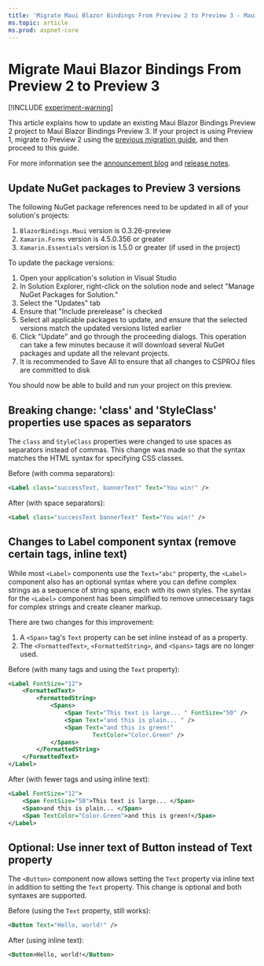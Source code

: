 ```yaml
---
title: 'Migrate Maui Blazor Bindings From Preview 2 to Preview 3 - Maui Blazor Bindings'
ms.topic: article
ms.prod: aspnet-core
---
```


# Migrate Maui Blazor Bindings From Preview 2 to Preview 3

[!INCLUDE [experiment-warning](../includes/experiment-warning.md)]

This article explains how to update an existing Maui Blazor Bindings Preview 2 project to Maui Blazor Bindings Preview 3. If your project is using Preview 1, migrate to Preview 2 using the [previous migration guide](preview1-to-preview2.md), and then proceed to this guide.

For more information see the [announcement blog](https://aka.ms/mbb-preview3-blog) and [release notes](https://aka.ms/mbb-preview3-rel-notes).

## Update NuGet packages to Preview 3 versions

The following NuGet package references need to be updated in all of your solution's projects:

1. `BlazorBindings.Maui` version is 0.3.26-preview
1. `Xamarin.Forms` version is 4.5.0.356 or greater
1. `Xamarin.Essentials` version is 1.5.0 or greater (if used in the project)

To update the package versions:

1. Open your application's solution in Visual Studio
1. In Solution Explorer, right-click on the solution node and select "Manage NuGet Packages for Solution."
1. Select the "Updates" tab
1. Ensure that "Include prerelease" is checked
1. Select all applicable packages to update, and ensure that the selected versions match the updated versions listed earlier
1. Click "Update" and go through the proceeding dialogs. This operation can take a few minutes because it will download several NuGet packages and update all the relevant projects.
1. It is recommended to Save All to ensure that all changes to CSPROJ files are committed to disk

You should now be able to build and run your project on this preview.

## Breaking change: 'class' and 'StyleClass' properties use spaces as separators

The `class` and `StyleClass` properties were changed to use spaces as separators instead of commas. This change was made so that the syntax matches the HTML syntax for specifying CSS classes.

Before (with comma separators):

```xml
<Label class="successText, bannerText" Text="You win!" />
```

After (with space separators):

```xml
<Label class="successText bannerText" Text="You win!" />
```

## Changes to Label component syntax (remove certain tags, inline text)

While most `<Label>` components use the `Text="abc"` property, the `<Label>` component also has an optional syntax where you can define complex strings as a sequence of string spans, each with its own styles. The syntax for the `<Label>` component has been simplified to remove unnecessary tags for complex strings and create cleaner markup.

There are two changes for this improvement:

1. A `<Span>` tag's `Text` property can be set inline instead of as a property.
1. The `<FormattedText>`, `<FormattedString>`, and `<Spans>` tags are no longer used.

Before (with many tags and using the `Text` property):

```xml
<Label FontSize="12">
    <FormattedText>
        <FormattedString>
            <Spans>
                <Span Text="This text is large... " FontSize="50" />
                <Span Text="and this is plain... " />
                <Span Text="and this is green!"
                        TextColor="Color.Green" />
            </Spans>
        </FormattedString>
    </FormattedText>
</Label>
```

After (with fewer tags and using inline text):

```xml
<Label FontSize="12">
    <Span FontSize="50">This text is large... </Span>
    <Span>and this is plain... </Span>
    <Span TextColor="Color.Green">and this is green!</Span>
</Label>
```

## Optional: Use inner text of Button instead of Text property

The `<Button>` component now allows setting the `Text` property via inline text in addition to setting the `Text` property. This change is optional and both syntaxes are supported.

Before (using the `Text` property, still works):

```xml
<Button Text="Hello, world!" />
```

After (using inline text):

```xml
<Button>Hello, world!</Button>
```

